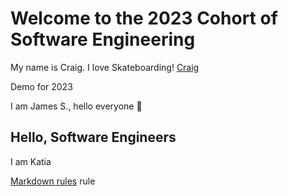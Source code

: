 # Welcome to the 2023 Cohort of Software Engineering

My name is Craig. I love Skateboarding!
[Craig](@Waigy666)

Demo for 2023

I am James S., hello everyone 👋

## Hello, Software Engineers

I am Katia

[Markdown rules](https://github.com/markdownlint/markdownlint/blob/main/docs/RULES.md) rule
